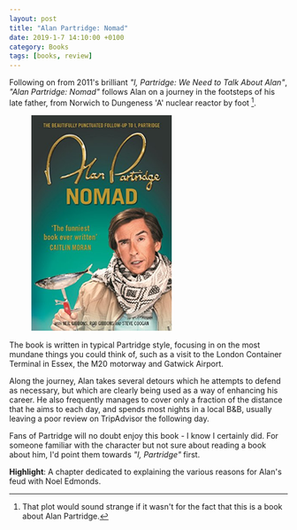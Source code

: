 ```yaml
---
layout: post
title: "Alan Partridge: Nomad"
date: 2019-1-7 14:10:00 +0100
category: Books
tags: [books, review]
---
```


Following on from 2011's brilliant _"I, Partridge: We Need to Talk About Alan"_, _"Alan Partridge: Nomad"_ follows Alan on a journey in the footsteps of his late father, from Norwich to Dungeness 'A' nuclear reactor by foot [^1]. 

<figure>
	<img src="/images/2019/1/nomad.png" width="254" />
</figure>

The book is written in typical Partridge style, focusing in on the most mundane things you could think of, such as a visit to the London Container Terminal in Essex, the M20 motorway and Gatwick Airport. 

Along the journey, Alan takes several detours which he attempts to defend as necessary, but which are clearly being used as a way of enhancing his career. He also frequently  manages to cover only a fraction of the distance that he aims to each day, and spends most nights in a local B&B, usually leaving a poor review on TripAdvisor the following day.

Fans of Partridge will no doubt enjoy this book - I know I certainly did. For someone familiar with the character but not sure about reading a book about him, I'd point them towards _"I, Partridge"_ first.

**Highlight**: A chapter dedicated to explaining the various reasons for Alan's feud with Noel Edmonds. 

[^1]: That plot would sound strange if it wasn't for the fact that this is a book about Alan Partridge.
